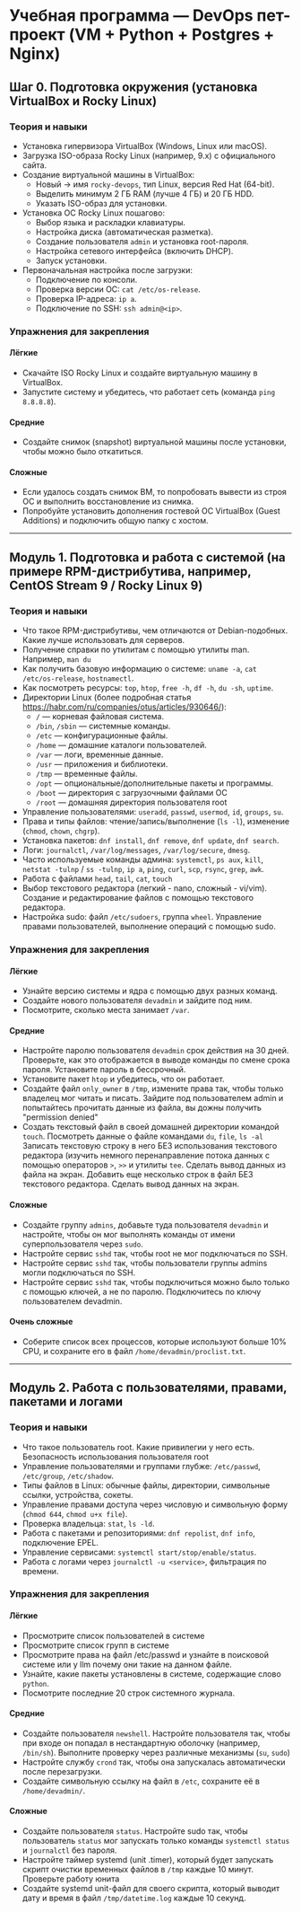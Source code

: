 # Учебная программа — DevOps пет-проект (VM + Python + Postgres + Nginx)

## Шаг 0. Подготовка окружения (установка VirtualBox и Rocky Linux)

### Теория и навыки
- Установка гипервизора VirtualBox (Windows, Linux или macOS).
- Загрузка ISO-образа Rocky Linux (например, 9.x) с официального сайта.
- Создание виртуальной машины в VirtualBox:
  - Новый → имя `rocky-devops`, тип Linux, версия Red Hat (64-bit).
  - Выделить минимум 2 ГБ RAM (лучше 4 ГБ) и 20 ГБ HDD.
  - Указать ISO-образ для установки.
- Установка ОС Rocky Linux пошагово:
  - Выбор языка и раскладки клавиатуры.
  - Настройка диска (автоматическая разметка).
  - Создание пользователя `admin` и установка root-пароля.
  - Настройка сетевого интерфейса (включить DHCP).
  - Запуск установки.
- Первоначальная настройка после загрузки:
  - Подключение по консоли.
  - Проверка версии ОС: `cat /etc/os-release`.
  - Проверка IP-адреса: `ip a`.
  - Подключение по SSH: `ssh admin@<ip>`.

### Упражнения для закрепления

#### Лёгкие
- Скачайте ISO Rocky Linux и создайте виртуальную машину в VirtualBox.
- Запустите систему и убедитесь, что работает сеть (команда `ping 8.8.8.8`).

#### Средние
- Создайте снимок (snapshot) виртуальной машины после установки, чтобы можно было откатиться.

#### Сложные
- Если удалось создать снимок ВМ, то попробовать вывести из строя ОС и выполнить восстановление из снимка.
- Попробуйте установить дополнения гостевой ОС VirtualBox (Guest Additions) и подключить общую папку с хостом.

---

## Модуль 1. Подготовка и работа с системой (на примере RPM-дистрибутива, например, CentOS Stream 9 / Rocky Linux 9)

### Теория и навыки
- Что такое RPM-дистрибутивы, чем отличаются от Debian-подобных. Какие лучше использовать для серверов.
- Получение справки по утилитам с помощью утилиты man. Например, `man du`
- Как получить базовую информацию о системе: `uname -a`, `cat /etc/os-release`, `hostnamectl`.
- Как посмотреть ресурсы: `top`, `htop`, `free -h`, `df -h`, `du -sh`, `uptime`.
- Директории Linux (более подробная статья https://habr.com/ru/companies/otus/articles/930646/):
  - `/` — корневая файловая система.
  - `/bin`, `/sbin` — системные команды.
  - `/etc` — конфигурационные файлы.
  - `/home` — домашние каталоги пользователей.
  - `/var` — логи, временные данные.
  - `/usr` — приложения и библиотеки.
  - `/tmp` — временные файлы.
  - `/opt` — опциональные/дополнительные пакеты и программы.
  - `/boot` — директория с загрузочными файлами ОС
  - `/root` — домашняя директория пользователя root
- Управление пользователями: `useradd`, `passwd`, `usermod`, `id`, `groups`, `su`.
- Права и типы файлов: чтение/запись/выполнение (`ls -l`), изменение (`chmod`, `chown`, `chgrp`).
- Установка пакетов: `dnf install`, `dnf remove`, `dnf update`, `dnf search`.
- Логи: `journalctl`, `/var/log/messages`, `/var/log/secure`, `dmesg`.
- Часто используемые команды админа: `systemctl`, `ps aux`, `kill`, `netstat -tulnp` / `ss -tulnp`, `ip a`, `ping`, `curl`, `scp`, `rsync`, `grep`, `awk`.
- Работа с файлами `head`, `tail`, `cat`, `touch`
- Выбор текстового редактора (легкий - nano, сложный - vi/vim). Создание и редактирование файлов с помощью текстового редактора.
- Настройка sudo: файл `/etc/sudoers`, группа `wheel`. Управление правами пользователей, выполнение операций с помощью sudo.

### Упражнения для закрепления

#### Лёгкие
- Узнайте версию системы и ядра с помощью двух разных команд.
- Создайте нового пользователя `devadmin` и зайдите под ним.
- Посмотрите, сколько места занимает `/var`.

#### Средние
- Настройте паролю пользователя `devadmin` срок действия на 30 дней. Проверьте, как это отображается в выводе команды по смене срока пароля. Установите пароль в бессрочный.
- Установите пакет `htop` и убедитесь, что он работает.
- Создайте файл `only_owner` в `/tmp`, измените права так, чтобы только владелец мог читать и писать. Зайдите под пользователем admin и попытайтесь прочитать данные из файла, вы дожны получить "permission denied"
- Создать текстовый файл в своей домашней директории командой `touch`. Посмотреть данные о файле командами `du`, `file`, `ls -al` Записать текстовую строку в него БЕЗ использования текстового редактора (изучить немного перенаправление потока данных с помощью операторов `>`, `>>` и утилиты `tee`. Сделать вывод данных из файла на экран. Добавить еще несколько строк в файл БЕЗ текстового редактора. Сделать вывод данных на экран.

#### Сложные
- Создайте группу `admins`, добавьте туда пользователя `devadmin` и настройте, чтобы он мог выполнять команды от имени суперпользователя через `sudo`.
- Настройте сервис `sshd` так, чтобы root не мог подключаться по SSH.
- Настройте сервис `sshd` так, чтобы пользователи группы admins могли подключаться по SSH.
- Настройте сервис `sshd` так, чтобы подключиться можно было только с помощью ключей, а не по паролю. Подключитесь по ключу пользователем devadmin.

#### Очень сложные
- Соберите список всех процессов, которые используют больше 10% CPU, и сохраните его в файл `/home/devadmin/proclist.txt`.

---

## Модуль 2. Работа с пользователями, правами, пакетами и логами

### Теория и навыки
- Что такое пользователь root. Какие привилегии у него есть. Безопасность использования пользователя root
- Управление пользователями и группами глубже: `/etc/passwd`, `/etc/group`, `/etc/shadow`.
- Типы файлов в Linux: обычные файлы, директории, символьные ссылки, устройства, сокеты.
- Управление правами доступа через числовую и символьную форму (`chmod 644`, `chmod u+x file`).
- Проверка владельца: `stat`, `ls -ld`.
- Работа с пакетами и репозиториями: `dnf repolist`, `dnf info`, подключение EPEL.
- Управление сервисами: `systemctl start/stop/enable/status`.
- Работа с логами через `journalctl -u <service>`, фильтрация по времени.

### Упражнения для закрепления

#### Лёгкие
- Просмотрите список пользователей в системе
- Просмотрите список групп в системе
- Просмотрите права на файл /etc/passwd и узнайте в поисковой системе или у llm почему они такие на данном файле.
- Узнайте, какие пакеты установлены в системе, содержащие слово `python`.
- Посмотрите последние 20 строк системного журнала.

#### Средние
- Создайте пользователя `newshell`. Настройте пользователя так, чтобы при входе он попадал в нестандартную оболочку (например, `/bin/sh`). Выполните проверку через различные механизмы (`su`, `sudo`)
- Настройте службу `crond` так, чтобы она запускалась автоматически после перезагрузки.
- Создайте символьную ссылку на файл в `/etc`, сохраните её в `/home/devadmin/`.

#### Сложные
- Создайте пользователя `status`. Настройте sudo так, чтобы пользователь `status` мог запускать только команды `systemctl status` и `journalctl` без пароля.
- Настройте таймер systemd (unit .timer), который будет запускать скрипт очистки временных файлов в `/tmp` каждые 10 минут. Проверьте работу юнита
- Создайте systemd unit-файл для своего скрипта, который выводит дату и время в файл `/tmp/datetime.log` каждые 10 секунд.

